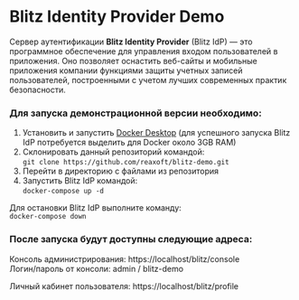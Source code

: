# Blitz Identity Provider Demo
Сервер аутентификации **Blitz Identity Provider** (Blitz IdP) — это программное обеспечение для управления входом пользователей в приложения. Оно позволяет оснастить веб-сайты и мобильные приложения компании функциями защиты учетных записей пользователей, построенными с учетом лучших современных практик безопасности.

### Для запуска демонстрационной версии необходимо:
1. Установить и запустить [Docker Desktop](https://www.docker.com/products/docker-desktop) (для успешного запуска Blitz IdP потребуется выделить для Docker около 3GB RAM)
2. Склонировать данный репозиторий командой:  
`git clone https://github.com/reaxoft/blitz-demo.git`
3. Перейти в директорию с файлами из репозитория
4. Запустить Blitz IdP командой:  
`docker-compose up -d`

Для остановки Blitz IdP выполните команду:  
`docker-compose down`

### После запуска будут доступны следующие адреса:
Консоль администрирования:  https://localhost/blitz/console  
Логин/пароль от консоли: admin / blitz-demo

Личный кабинет пользователя: https://localhost/blitz/profile
